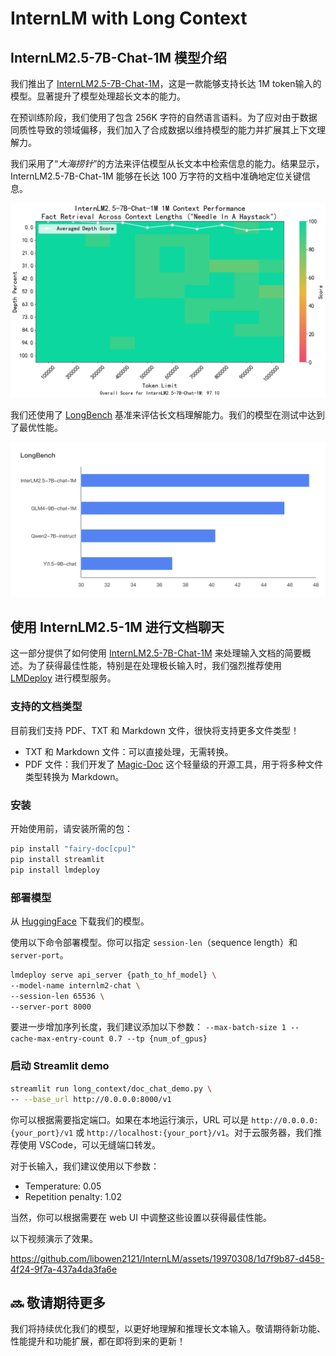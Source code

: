 # InternLM with Long Context

## InternLM2.5-7B-Chat-1M 模型介绍

我们推出了 [InternLM2.5-7B-Chat-1M](link)，这是一款能够支持长达 1M token输入的模型。显著提升了模型处理超长文本的能力。

在预训练阶段，我们使用了包含 256K 字符的自然语言语料。为了应对由于数据同质性导致的领域偏移，我们加入了合成数据以维持模型的能力并扩展其上下文理解力。

我们采用了“*大海捞针*”的方法来评估模型从长文本中检索信息的能力。结果显示，InternLM2.5-7B-Chat-1M 能够在长达 100 万字符的文档中准确地定位关键信息。

<p align="center">
<img src="../assets/InternLM2.5-7B-chat-1M-needle-test.jpeg" alt="drawing" width="700"/>
</p>

我们还使用了 [LongBench](https://github.com/THUDM/LongBench) 基准来评估长文档理解能力。我们的模型在测试中达到了最优性能。

<p align="center">
<img src="../assets/InternLM2.5-7B-chat-1M-longbench.png" alt="drawing" width="700"/>
</p>

## 使用 InternLM2.5-1M 进行文档聊天

这一部分提供了如何使用 [InternLM2.5-7B-Chat-1M]() 来处理输入文档的简要概述。为了获得最佳性能，特别是在处理极长输入时，我们强烈推荐使用 [LMDeploy]() 进行模型服务。

### 支持的文档类型

目前我们支持 PDF、TXT 和 Markdown 文件，很快将支持更多文件类型！

- TXT 和 Markdown 文件：可以直接处理，无需转换。
- PDF 文件：我们开发了 [Magic-Doc](https://github.com/magicpdf/Magic-Doc) 这个轻量级的开源工具，用于将多种文件类型转换为 Markdown。

### 安装

开始使用前，请安装所需的包：
```bash
pip install "fairy-doc[cpu]"
pip install streamlit
pip install lmdeploy
```

### 部署模型

从 [HuggingFace](xxx) 下载我们的模型。

使用以下命令部署模型。你可以指定 `session-len`（sequence length）和 `server-port`。

```bash
lmdeploy serve api_server {path_to_hf_model} \
--model-name internlm2-chat \
--session-len 65536 \
--server-port 8000
```

要进一步增加序列长度，我们建议添加以下参数：
`--max-batch-size 1 --cache-max-entry-count 0.7 --tp {num_of_gpus}`

### 启动 Streamlit demo

```bash
streamlit run long_context/doc_chat_demo.py \
-- --base_url http://0.0.0.0:8000/v1
```

你可以根据需要指定端口。如果在本地运行演示，URL 可以是 `http://0.0.0.0:{your_port}/v1` 或 `http://localhost:{your_port}/v1`。对于云服务器，我们推荐使用 VSCode，可以无缝端口转发。

对于长输入，我们建议使用以下参数：

- Temperature: 0.05
- Repetition penalty: 1.02

当然，你可以根据需要在 web UI 中调整这些设置以获得最佳性能。

以下视频演示了效果。

https://github.com/libowen2121/InternLM/assets/19970308/1d7f9b87-d458-4f24-9f7a-437a4da3fa6e

## 🔜 敬请期待更多

我们将持续优化我们的模型，以更好地理解和推理长文本输入。敬请期待新功能、性能提升和功能扩展，都在即将到来的更新！